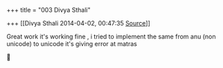 +++
title = "003 Divya Sthali"

+++
[[Divya Sthali	2014-04-02, 00:47:35 [Source](https://groups.google.com/g/samskrita/c/4HyvHGJXgSk)]]



  
Great work it's working fine , i tried to implement the same from anu (non unicode) to unicode it's giving error at matras



